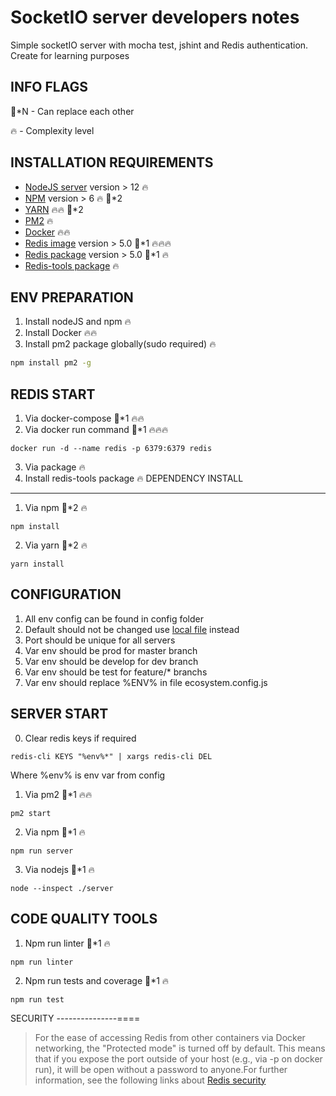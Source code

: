 # SocketIO server developers notes
Simple socketIO server with mocha test, jshint and Redis authentication.
Create for learning purposes

INFO FLAGS 
------------
🙏*N - Can replace each other

🔥 - Complexity level  

INSTALLATION REQUIREMENTS
------------
  - [NodeJS server](https://nodejs.org/) version > 12 🔥
  - [NPM](https://nodejs.org/en/download/) version > 6 🔥 🙏*2
  - [YARN](https://yarnpkg.com/) 🔥🔥 🙏*2
  - [PM2](https://www.npmjs.com/package/pm2) 🔥
  - [Docker](https://www.docker.com/) 🔥🔥
  - [Redis image](https://hub.docker.com/_/redis/) version > 5.0 🙏*1 🔥🔥🔥
  - [Redis package](https://hub.docker.com/_/redis/) version > 5.0 🙏*1 🔥
  - [Redis-tools package](https://redis.io/topics/rediscli) 🔥

ENV PREPARATION 
---------------
1. Install nodeJS and npm 🔥
2. Install Docker 🔥🔥
3. Install pm2 package globally(sudo required) 🔥
```sh
npm install pm2 -g
```

REDIS START
------------
1. Via docker-compose 🙏*1 🔥🔥
2. Via docker run command 🙏*1 🔥🔥🔥
```
docker run -d --name redis -p 6379:6379 redis
```
3. Via package 🔥
4. Install redis-tools package 🔥
DEPENDENCY INSTALL
------------
1. Via npm 🙏*2 🔥
```
npm install
```
2. Via yarn 🙏*2 🔥
```
yarn install
```

CONFIGURATION 
------------
1. All env config can be found in config folder
2. Default should not be changed use [local file](https://github.com/lorenwest/node-config/wiki/Configuration-Files#file-load-order) instead
3. Port should be unique for all servers
4. Var env should be prod for master branch
5. Var env should be develop for dev branch
6. Var env should be test for feature/* branchs
7. Var env should replace %ENV% in file ecosystem.config.js

SERVER START
------------
0. Clear redis keys if required
```
redis-cli KEYS "%env%*" | xargs redis-cli DEL
```
Where %env% is env var from config

1. Via pm2 🙏*1 🔥🔥
```
pm2 start
```
2. Via npm 🙏*1 🔥
```
npm run server
```
3. Via nodejs 🙏*1 🔥
```
node --inspect ./server
```

CODE QUALITY TOOLS
------------
1. Npm run linter 🙏*1 🔥
```
npm run linter
```
2. Npm run tests and coverage  🙏*1 🔥
```
npm run test
```

SECURITY
---------------====
> For the ease of accessing Redis from other containers via Docker networking, the "Protected mode" is turned off by default. This means that if you expose the port outside of your host (e.g., via -p on docker run), it will be open without a password to anyone.For further information, see the following links about [Redis security](https://redis.io/topics/security)
